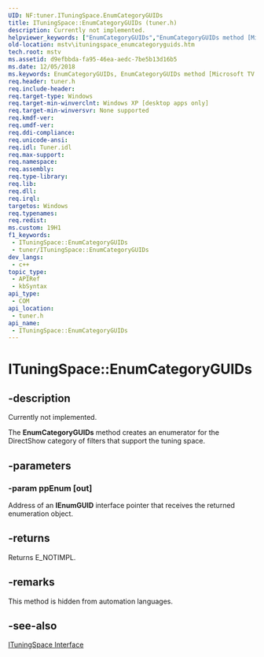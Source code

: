 ```yaml
---
UID: NF:tuner.ITuningSpace.EnumCategoryGUIDs
title: ITuningSpace::EnumCategoryGUIDs (tuner.h)
description: Currently not implemented.
helpviewer_keywords: ["EnumCategoryGUIDs","EnumCategoryGUIDs method [Microsoft TV Technologies]","EnumCategoryGUIDs method [Microsoft TV Technologies]","ITuningSpace interface","ITuningSpace interface [Microsoft TV Technologies]","EnumCategoryGUIDs method","ITuningSpace.EnumCategoryGUIDs","ITuningSpace::EnumCategoryGUIDs","ITuningSpaceEnumCategoryGUIDs","mstv.ituningspace_enumcategoryguids","tuner/ITuningSpace::EnumCategoryGUIDs"]
old-location: mstv\ituningspace_enumcategoryguids.htm
tech.root: mstv
ms.assetid: d9efbbda-fa95-46ea-aedc-7be5b13d16b5
ms.date: 12/05/2018
ms.keywords: EnumCategoryGUIDs, EnumCategoryGUIDs method [Microsoft TV Technologies], EnumCategoryGUIDs method [Microsoft TV Technologies],ITuningSpace interface, ITuningSpace interface [Microsoft TV Technologies],EnumCategoryGUIDs method, ITuningSpace.EnumCategoryGUIDs, ITuningSpace::EnumCategoryGUIDs, ITuningSpaceEnumCategoryGUIDs, mstv.ituningspace_enumcategoryguids, tuner/ITuningSpace::EnumCategoryGUIDs
req.header: tuner.h
req.include-header: 
req.target-type: Windows
req.target-min-winverclnt: Windows XP [desktop apps only]
req.target-min-winversvr: None supported
req.kmdf-ver: 
req.umdf-ver: 
req.ddi-compliance: 
req.unicode-ansi: 
req.idl: Tuner.idl
req.max-support: 
req.namespace: 
req.assembly: 
req.type-library: 
req.lib: 
req.dll: 
req.irql: 
targetos: Windows
req.typenames: 
req.redist: 
ms.custom: 19H1
f1_keywords:
 - ITuningSpace::EnumCategoryGUIDs
 - tuner/ITuningSpace::EnumCategoryGUIDs
dev_langs:
 - c++
topic_type:
 - APIRef
 - kbSyntax
api_type:
 - COM
api_location:
 - tuner.h
api_name:
 - ITuningSpace::EnumCategoryGUIDs
---
```


# ITuningSpace::EnumCategoryGUIDs


## -description

Currently not implemented.
        



The <b>EnumCategoryGUIDs</b> method creates an enumerator for the DirectShow category of filters that support the tuning space.

## -parameters

### -param ppEnum [out]

Address of an <b>IEnumGUID</b> interface pointer that receives the returned enumeration object.

## -returns

Returns E_NOTIMPL.

## -remarks

This method is hidden from automation languages.

## -see-also

<a href="/previous-versions/windows/desktop/api/tuner/nn-tuner-ituningspace">ITuningSpace Interface</a>

